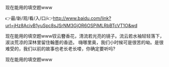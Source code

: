 现在能用的填空题www

👉最/新/观/看/入/口/👉http://www.baidu.com/link?url=jHz8AcivB1yuSpc8sJSrNM3GjOR6OSPiMLRbBTcVT1O&wd

现在能用的填空题www钗云簪香花，清流若光亮的镜子。流云若水袖轻轻落下，淑淡荒凉的深林里留住翰墨的香迹。
嗨哪里奥，我们小时候可是很苦的呦。是很难受的，我们以前的故事也老长老长喽，你确定要听吗?


现在能用的填空题www

